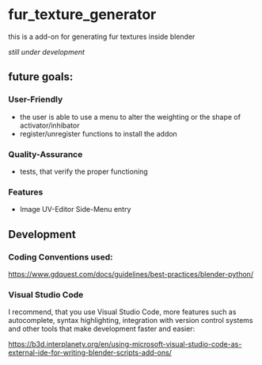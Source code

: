 # fur_texture_generator
this is a add-on for generating fur textures inside blender

*still under development*

## future goals:

### User-Friendly
- the user is able to use a menu to alter the weighting or the shape of
activator/inhibator
- register/unregister functions to install the addon

### Quality-Assurance
- tests, that verify the proper functioning

### Features
- Image UV-Editor Side-Menu entry

## Development

### Coding Conventions used:
https://www.gdquest.com/docs/guidelines/best-practices/blender-python/

### Visual Studio Code

I recommend, that you use Visual Studio Code, more features such as
autocomplete, syntax highlighting, integration with version control
systems and other tools that make development faster and easier:

https://b3d.interplanety.org/en/using-microsoft-visual-studio-code-as-external-ide-for-writing-blender-scripts-add-ons/
